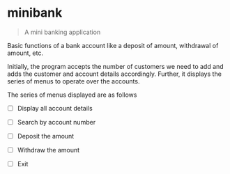 # minibank
> A mini banking application

Basic functions of a bank account like a deposit of amount, withdrawal of amount, etc.

Initially, the program accepts the number of customers we need to add and adds the customer and account details accordingly. Further, it displays the series of menus to operate over the accounts.

The series of menus displayed are as follows

- [ ] Display all account details
- [ ] Search by account number
- [ ] Deposit the amount
- [ ] Withdraw the amount
- [ ] Exit

